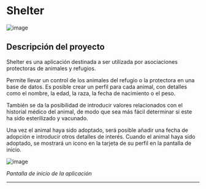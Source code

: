 # Shelter

![image](https://i.imgur.com/sPnJf2m.png)

## Descripción del proyecto

Shelter es una aplicación destinada a ser utilizada por asociaciones protectoras de animales y refugios.

Permite llevar un control de los animales del refugio o la protectora en una base de datos. Es posible crear un perfil para cada animal, con detalles como el nombre, la edad, la raza, la fecha de nacimiento o el peso.

También se da la posibilidad de introducir valores relacionados con el historial médico del animal, de modo que sea más fácil determinar si este ha sido esterilizado y vacunado.

Una vez el animal haya sido adoptado, será posible añadir una fecha de adopción e introducir otros detalles de interés. Cuando el animal haya sido adoptado, se mostrará un icono en la tarjeta de su perfil en la pantalla de inicio.

![image](https://i.imgur.com/cXlZRXv.png) 

_Pantalla de inicio de la aplicación_

****



